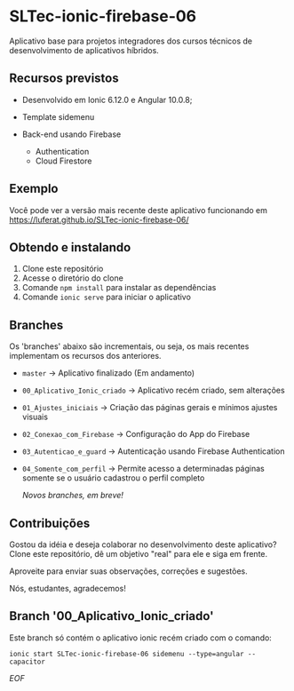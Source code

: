 # SLTec-ionic-firebase-06

Aplicativo base para projetos integradores dos cursos técnicos de desenvolvimento de aplicativos híbridos.

## Recursos previstos

 - Desenvolvido em Ionic 6.12.0 e Angular 10.0.8; 
 - Template sidemenu
 - Back-end usando Firebase

	 - Authentication
	 - Cloud Firestore

## Exemplo

Você pode ver a versão mais recente deste aplicativo funcionando em https://luferat.github.io/SLTec-ionic-firebase-06/

## Obtendo e instalando

 1. Clone este repositório
 2. Acesse o diretório do clone
 3. Comande `npm install` para instalar as dependências
 4. Comande `ionic serve` para iniciar o aplicativo

## Branches

Os 'branches' abaixo são incrementais, ou seja, os mais recentes implementam os recursos dos anteriores.

 - `master` &rarr; Aplicativo finalizado (Em andamento)
 - `00_Aplicativo_Ionic_criado` &rarr; Aplicativo recém criado, sem alterações
 - `01_Ajustes_iniciais` &rarr; Criação das páginas gerais e mínimos ajustes visuais
 - `02_Conexao_com_Firebase` &rarr; Configuração do App do Firebase
 - `03_Autenticao_e_guard` &rarr; Autenticação usando Firebase Authentication
 - `04_Somente_com_perfil` &rarr; Permite acesso a determinadas páginas somente se o usuário cadastrou o perfil completo

    *Novos branches, em breve!*

## Contribuições

Gostou da idéia e deseja colaborar no desenvolvimento deste aplicativo? Clone este repositório, dê um objetivo "real" para ele e siga em frente.

Aproveite para enviar suas observações, correções e sugestões.

Nós, estudantes, agradecemos!


## Branch '00_Aplicativo_Ionic_criado'

Este branch só contém o aplicativo ionic recém criado com o comando:

 `ionic start SLTec-ionic-firebase-06 sidemenu --type=angular --capacitor`

*EOF*
